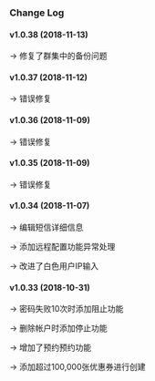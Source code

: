 ### Change Log

#### v1.0.38 (2018-11-13)

→ 修复了群集中的备份问题

#### v1.0.37 (2018-11-12)

→ 错误修复

#### v1.0.36 (2018-11-09)

→ 错误修复

#### v1.0.35 (2018-11-09)

→ 错误修复

#### v1.0.34 (2018-11-07)

→ 编辑短信详细信息

→ 添加远程配置功能异常处理

→ 改进了白色用户IP输入

#### v1.0.33 (2018-10-31)

→ 密码失败10次时添加阻止功能

→ 删除帐户时添加停止功能

→ 增加了预约预约功能

→ 添加超过100,000张优惠券进行创建